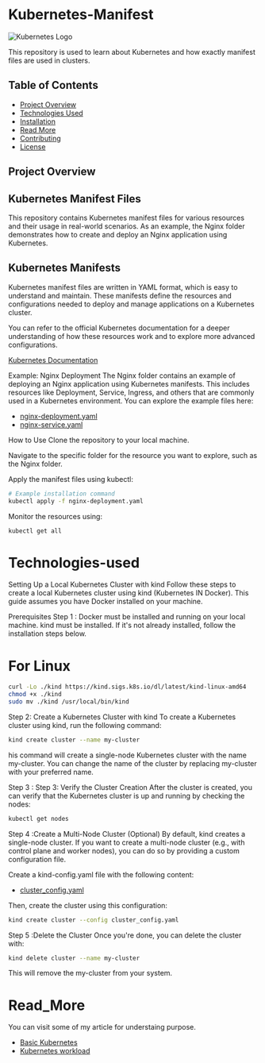 # Kubernetes-Manifest

![Kubernetes Logo](https://www.google.com/url?sa=i&url=https%3A%2F%2Fwww.linkedin.com%2Fpulse%2Fusing-kubectl-logs-how-view-kubernetes-pod-abhishek-rana&psig=AOvVaw0Whts7r0M14F9DfDfzRcE6&ust=1735743313247000&source=images&cd=vfe&opi=89978449&ved=0CBQQjRxqFwoTCMjGqfCh0ooDFQAAAAAdAAAAABAE)

This repository is used to learn about Kubernetes and how exactly manifest files are used in clusters.

## Table of Contents

- [Project Overview](#Project-overview)
- [Technologies Used](#Technologies-used)
- [Installation](#installation)
- [Read More](#Read_More)
- [Contributing](#contributing)
- [License](#license)

## Project Overview

## Kubernetes Manifest Files
This repository contains Kubernetes manifest files for various resources and their usage in real-world scenarios. As an example, the Nginx folder demonstrates how to create and deploy an Nginx application using Kubernetes.

## Kubernetes Manifests
Kubernetes manifest files are written in YAML format, which is easy to understand and maintain. These manifests define the resources and configurations needed to deploy and manage applications on a Kubernetes cluster.

You can refer to the official Kubernetes documentation for a deeper understanding of how these resources work and to explore more advanced configurations.

[Kubernetes Documentation](https://kubernetes.io/docs/)


Example: Nginx Deployment
The Nginx folder contains an example of deploying an Nginx application using Kubernetes manifests. This includes resources like Deployment, Service, Ingress, and others that are commonly used in a Kubernetes environment.
You can explore the example files here:
- [nginx-deployment.yaml](Nginx/deployment.yaml)
- [nginx-service.yaml](nginx/service.yaml)

How to Use
Clone the repository to your local machine.

Navigate to the specific folder for the resource you want to explore, such as the Nginx folder.

Apply the manifest files using kubectl:

```bash
# Example installation command
kubectl apply -f nginx-deployment.yaml
```
Monitor the resources using:
```bash
kubectl get all
```

# Technologies-used

Setting Up a Local Kubernetes Cluster with kind
Follow these steps to create a local Kubernetes cluster using kind (Kubernetes IN Docker). This guide assumes you have Docker installed on your machine.

Prerequisites
Step 1 : Docker must be installed and running on your local machine.
kind must be installed. If it's not already installed, follow the installation steps below.

# For Linux
```bash
curl -Lo ./kind https://kind.sigs.k8s.io/dl/latest/kind-linux-amd64
chmod +x ./kind
sudo mv ./kind /usr/local/bin/kind
```

Step 2: Create a Kubernetes Cluster with kind
To create a Kubernetes cluster using kind, run the following command:
```bash
kind create cluster --name my-cluster
```
his command will create a single-node Kubernetes cluster with the name my-cluster. You can change the name of the cluster by replacing my-cluster with your preferred name.

Step 3 : Step 3: Verify the Cluster Creation
After the cluster is created, you can verify that the Kubernetes cluster is up and running by checking the nodes:

```bash
kubectl get nodes
```
Step 4 :Create a Multi-Node Cluster (Optional)
By default, kind creates a single-node cluster. If you want to create a multi-node cluster (e.g., with control plane and worker nodes), you can do so by providing a custom configuration file.

Create a kind-config.yaml file with the following content:
- [cluster_config.yaml](cluster_config.yaml)

Then, create the cluster using this configuration:
```bash
kind create cluster --config cluster_config.yaml
```
Step 5 :Delete the Cluster
Once you're done, you can delete the cluster with:
```bash
kind delete cluster --name my-cluster
```
This will remove the my-cluster from your system.

# Read_More
You can visit some of my article for understaing purpose.

- [Basic Kubernetes](Kubernetes_Series.pdf)
- [Kubernetes workload](Kubernetes-workload.pdf)

